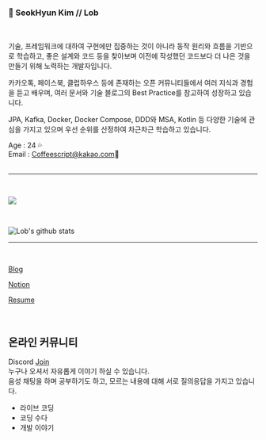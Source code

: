 ### 👻 SeokHyun Kim // Lob 
<br/>

기술, 프레임워크에 대하여 구현에만 집중하는 것이 아니라 동작 원리와 흐름을 기반으로 학습하고, 좋은 설계와 코드 등을 찾아보며 이전에 작성했던 코드보다 더 나은 것을 만들기 위해 노력하는 개발자입니다.

카카오톡, 페이스북, 클럽하우스 등에 존재하는 오픈 커뮤니티들에서 여러 지식과 경험을 듣고 배우며, 여러 문서와 기술 블로그의 Best Practice를 참고하여 성장하고 있습니다.

JPA, Kafka, Docker, Docker Compose, DDD와 MSA, Kotlin 등 다양한 기술에 관심을 가지고 있으며 우선 순위를 산정하여 차근차근 학습하고 있습니다.


Age : 24 💦<br/>
Email : Coffeescript@kakao.com💬<br/><br/>


---

<br/>

![](https://img.shields.io/github/followers/Lob-dev?style=social)

<br/>

![Lob's github stats](https://github-readme-stats.vercel.app/api?username=Lob-dev&show_icons=true&theme=cobalt)
<br/>

 ---

 <br/>

[Blog](https://lob-dev.tistory.com) <br/>

[Notion](https://www.notion.so/23-Junior-Developer-be065ebcc7404b17ba74ffc244203912) <br/>

[Resume](https://www.notion.so/Back-end-Developer-Lob-e51c02b15e89401abe00604d95d4846d) <br/>

<br/>

## 온라인 커뮤니티

 Discord [Join](https://discord.gg/szKX4CtWBa) <br/>
누구나 오셔서 자유롭게 이야기 하실 수 있습니다. <br/>
음성 채팅을 하며 공부하기도 하고, 모르는 내용에 대해 서로 질의응답을 가지고 있습니다.
 - 라이브 코딩
 - 코딩 수다
 - 개발 이야기
